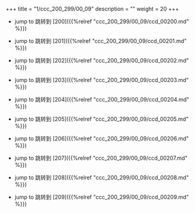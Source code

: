 +++
title = "1/ccc_200_299/00_09"
description = ""
weight = 20
+++

* jump to 跳转到 [200]({{%relref "ccc_200_299/00_09/ccd_00200.md" %}})

* jump to 跳转到 [201]({{%relref "ccc_200_299/00_09/ccd_00201.md" %}})

* jump to 跳转到 [202]({{%relref "ccc_200_299/00_09/ccd_00202.md" %}})

* jump to 跳转到 [203]({{%relref "ccc_200_299/00_09/ccd_00203.md" %}})

* jump to 跳转到 [204]({{%relref "ccc_200_299/00_09/ccd_00204.md" %}})

* jump to 跳转到 [205]({{%relref "ccc_200_299/00_09/ccd_00205.md" %}})

* jump to 跳转到 [206]({{%relref "ccc_200_299/00_09/ccd_00206.md" %}})

* jump to 跳转到 [207]({{%relref "ccc_200_299/00_09/ccd_00207.md" %}})

* jump to 跳转到 [208]({{%relref "ccc_200_299/00_09/ccd_00208.md" %}})

* jump to 跳转到 [209]({{%relref "ccc_200_299/00_09/ccd_00209.md" %}})

